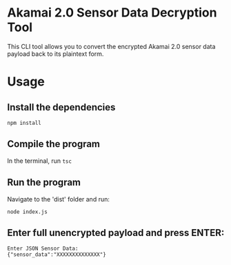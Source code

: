 # Akamai 2.0 Sensor Data Decryption Tool
 This CLI tool allows you to convert the encrypted Akamai 2.0 sensor data payload back to its plaintext form. 

# Usage

## Install the dependencies

`npm install`

## Compile the program

In the terminal, run `tsc`

## Run the program

Navigate to the 'dist' folder and run:

`node index.js`

## Enter full unencrypted payload and press ENTER:

```
Enter JSON Sensor Data:
{"sensor_data":"XXXXXXXXXXXXXX"}
```
